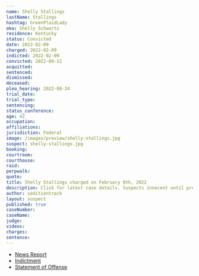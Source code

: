 ```yaml
---
name: Shelly Stallings
lastName: Stallings
hashtag: GreenPlaidLady
aka: Shelly Schwartz
residence: Kentucky
status: Convicted
date: 2022-02-09
charged: 2022-02-09
indicted: 2022-02-09
convicted: 2022-08-12
acquitted:
sentenced:
dismissed:
deceased:
plea_hearing: 2022-08-24
trial_date:
trial_type:
sentencing:
status_conference:
age: 42
occupation:
affiliations:
jurisdiction: Federal
image: /images/preview/shelly-stallings.jpg
suspect: shelly-stallings.jpg
booking:
courtroom:
courthouse:
raid:
perpwalk:
quote:
title: Shelly Stallings charged on February 9th, 2022
description: Click for latest case details. Suspects innocent until proven guilty.
author: seditiontrack
layout: suspect
published: true
caseNumber: 
caseName:
judge:
videos:
charges:
sentence:
---
```

- [News Report](https://www.courier-journal.com/story/news/crime/2022/02/16/morganfield-kentucky-woman-shelly-stallings-charged-jan-6-us-capitol-riot/6815764001/)
- [Indictment](https://www.justice.gov/usao-dc/case-multi-defendant/file/1473366/download)
- [Statement of Offense](https://storage.courtlistener.com/recap/gov.uscourts.dcd.240030/gov.uscourts.dcd.240030.111.0_1.pdf)
